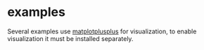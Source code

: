 # examples

Several examples use [matplotplusplus](https://github.com/alandefreitas/matplotplusplus) for visualization,
to enable visualization it must be installed separately.
